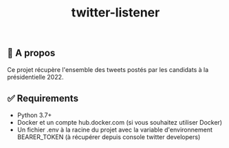<div align="center" id="top"> 


  <!-- <a href="https://{{app_url}}.netlify.app">Demo</a> -->
</div>

<h1 align="center">twitter-listener</h1>

<br>

## :dart: A propos ##

Ce projet récupère l'ensemble des tweets postés par les candidats à la présidentielle 2022. 


## :white_check_mark: Requirements ##

- Python 3.7+
- Docker et un compte hub.docker.com (si vous souhaitez utiliser Docker)
- Un fichier .env à la racine du projet avec la variable d'environnement BEARER_TOKEN (à récupérer depuis console twitter developers)
